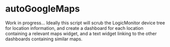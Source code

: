 # autoGoogleMaps
Work in progress... Ideally this script will scrub the LogicMonitor device tree for location information, and create a dashboard for each location containing a relevant maps widget, and a text widget linking to the other dashboards containing similar maps.
